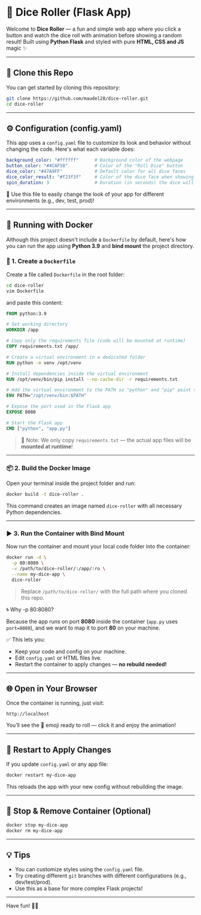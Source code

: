 # 🎲 Dice Roller (Flask App)

Welcome to **Dice Roller** — a fun and simple web app where you click a button and watch the dice roll with animation before showing a random result! Built using **Python Flask** and styled with pure **HTML, CSS and JS** magic ✨

---

## 🚀 Clone this Repo

You can get started by cloning this repository:

```bash
git clone https://github.com/maudel28/dice-roller.git
cd dice-roller
````

---

## ⚙️ Configuration (config.yaml)

This app uses a `config.yaml` file to customize its look and behavior without changing the code. Here's what each variable does:

```yaml
background_color: "#ffffff"      # Background color of the webpage
button_color: "#4CAF50"          # Color of the "Roll Dice" button
dice_color: "#47A9FF"            # Default color for all dice faces
dice_color_result: "#f23f3f"     # Color of the dice face when showing the final result
spin_duration: 3                 # Duration (in seconds) the dice will animate before stopping
```

🎨 Use this file to easily change the look of your app for different environments (e.g., dev, test, prod)!

---

## 🐳 Running with Docker

Although this project doesn't include a `Dockerfile` by default, here's how you can run the app using **Python 3.9** and **bind mount** the project directory.

### 🧱 1. Create a `Dockerfile`

Create a file called `Dockerfile` in the root folder:

```bash
cd dice-roller
vim Dockerfile
```

and paste this content:

```Dockerfile
FROM python:3.9

# Set working directory
WORKDIR /app

# Copy only the requirements file (code will be mounted at runtime)
COPY requirements.txt /app/

# Create a virtual environment in a dedicated folder
RUN python -m venv /opt/venv

# Install dependencies inside the virtual environment
RUN /opt/venv/bin/pip install --no-cache-dir -r requirements.txt

# Add the virtual environment to the PATH so "python" and "pip" point to the venv versions
ENV PATH="/opt/venv/bin:$PATH"

# Expose the port used in the Flask app
EXPOSE 8080

# Start the Flask app
CMD ["python", "app.py"]
```

> 📝 Note: We only copy `requirements.txt` — the actual app files will be **mounted at runtime**!

---

### 📦 2. Build the Docker Image

Open your terminal inside the project folder and run:

```bash
docker build -t dice-roller .
```

This command creates an image named `dice-roller` with all necessary Python dependencies.

---

### ▶️ 3. Run the Container with Bind Mount

Now run the container and mount your local code folder into the container:

```bash
docker run -d \
  -p 80:8080 \
  -v /path/to/dice-roller/:/app/:ro \
  --name my-dice-app \
  dice-roller
```

> Replace `/path/to/dice-roller/` with the full path where you cloned this repo.

🌀 Why -p 80:8080?

Because the app runs on port **8080** inside the container (`app.py` uses `port=8080`), and we want to map it to port **80** on your machine.

✅ This lets you:

* Keep your code and config on your machine.
* Edit `config.yaml` or HTML files live.
* Restart the container to apply changes — **no rebuild needed!**

---

## 🌐 Open in Your Browser

Once the container is running, just visit:

```
http://localhost
```

You’ll see the 🎲 emoji ready to roll — click it and enjoy the animation!

---

## 🔁 Restart to Apply Changes

If you update `config.yaml` or any app file:

```bash
docker restart my-dice-app
```

This reloads the app with your new config without rebuilding the image.

---

## 🧹 Stop & Remove Container (Optional)

```bash
docker stop my-dice-app
docker rm my-dice-app
```

---

## 💡 Tips

* You can customize styles using the `config.yaml` file.
* Try creating different `git` branches with different configurations (e.g., dev/test/prod).
* Use this as a base for more complex Flask projects!

---

Have fun! 🎲✨
